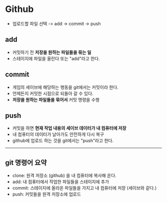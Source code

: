# Github 

- 업로드할 파일 선택 -> add -> commit -> push



## add

- 커밋하기 전 **저장을 원하는 파일들을 묶는 일**
- 스테이지에 파일을 올린다 또는 "add"라고 한다.



## commit

- 게임의 세이브에 해당하는 행동을 git에서는 커밋이라 한다.
- 언제든지 커밋한 시점으로 되돌아 갈 수 있다.
- **저장을 원하는 파일들을 묶어서** 커밋 명령을 수행



## push

- 커밋을 하면 **현재 작업 내용의 세이브 데이터가 내 컴퓨터에 저장**
- 내 컴퓨터의 데이터가 날아가도 안전하게 다시 복구
- github에 업로드 하는 것을 git에서는 "push"라고 한다.

---

## git 명령어 요약

- clone: 원격 저장소 (github) 을 내 컴퓨터에 복사해 온다.
- add: 내 컴퓨터에서 작업한 파일들을 스테이지에 추가
- commit: 스테이지에 올라온 파일들을 가지고 내 컴퓨터에 저장 (세이브와 같다.)
- push: 커밋들을 원격 저장소에 업로드

